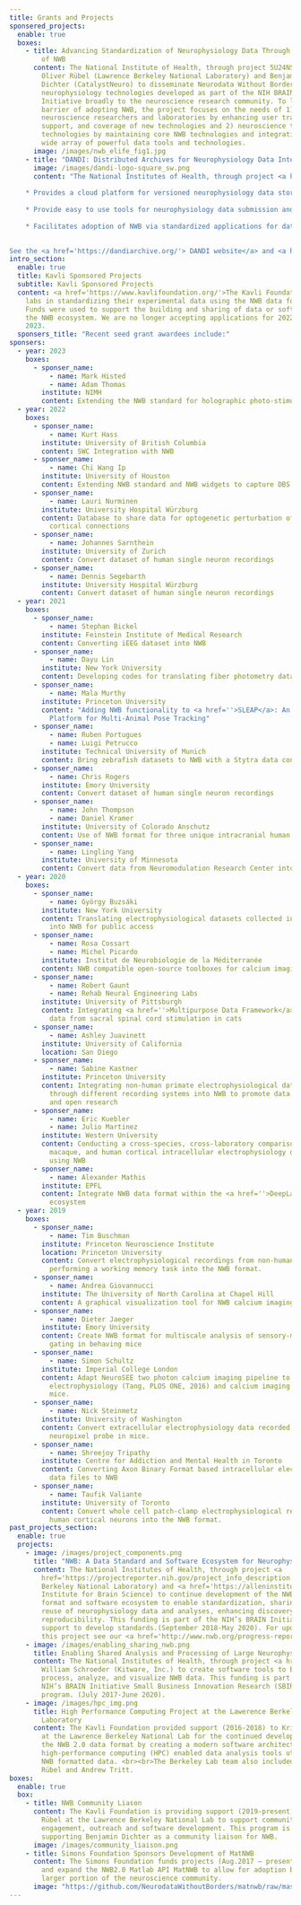 ```yaml
---
title: Grants and Projects
sponsered_projects:
  enable: true
  boxes:
    - title: Advancing Standardization of Neurophysiology Data Through Dissemination
        of NWB
      content: The National Institute of Health, through project 5U24NS120057, funded
        Oliver Rübel (Lawrence Berkeley National Laboratory) and Benjamin
        Dichter (CatalystNeuro) to disseminate Neurodata Without Borders (NWB)
        neurophysiology technologies developed as part of the NIH BRAIN
        Initiative broadly to the neuroscience research community. To lower the
        barrier of adopting NWB, the project focuses on the needs of 1)
        neuroscience researchers and laboratories by enhancing user training,
        support, and coverage of new technologies and 2) neuroscience tools and
        technologies by maintaining core NWB technologies and integrating with a
        wide array of powerful data tools and technologies.
      image: /images/nwb_elife_fig1.jpg
    - title: "DANDI: Distributed Archives for Neurophysiology Data Integration"
      image: /images/dandi-logo-square_sw.png
      content: "The National Institutes of Health, through project <a href='https://projectreporter.nih.gov/project_info_description.cfm?aid=9795271&icde=45848280&ddparam=&ddvalue=&ddsub=&cr=2&csb=default&cs=ASC&pball='>1R24MH117295</a>, funded <a href='https://satra.cogitatum.org/'>Satrajit Ghosh</a> (Massachusetts Institute of Technology) and Yaroslav Halchenko (<a href='http://centerforopenneuroscience.org/'>Center for Open Neuroscience</a>) to create the DANDI archive for neurophysiology Data.
      
    * Provides a cloud platform for versioned neurophysiology data storage for the purposes of collaboration, archiving, and preservation.
    
    * Provide easy to use tools for neurophysiology data submission and access in the archive
    
    * Facilitates adoption of NWB via standardized applications for data ingestion, visualization and processing.
    

See the <a href='https://dandiarchive.org/'> DANDI website</a> and <a href='https://github.com/dandi'>GitHub organization</a> for details. (August 2019-April 2029)."
intro_section:
  enable: true
  title: Kavli Sponsored Projects
  subtitle: Kavli Sponsored Projects
  content: <a href='https://www.kavlifoundation.org/'>The Kavli Foundation</a> has provided seed grants to aid
    labs in standardizing their experimental data using the NWB data format.
    Funds were used to support the building and sharing of data or software in
    the NWB ecosystem. We are no longer accepting applications for 2022 and
    2023.
  sponsers_title: "Recent seed grant awardees include:"
sponsers:
  - year: 2023
    boxes:
      - sponser_name:
          - name: Mark Histed
          - name: Adam Thomas
        institute: NIMH
        content: Extending the NWB standard for holographic photo-stimulation
  - year: 2022
    boxes:
      - sponser_name:
          - name: Kurt Hass
        institute: University of British Columbia
        content: SWC Integration with NWB
      - sponser_name:
          - name: Chi Wang Ip
        institute: University of Houston
        content: Extending NWB standard and NWB widgets to capture DBS datasets
      - sponser_name:
          - name: Lauri Nurminen
        institute: University Hospital Würzburg
        content: Database to share data for optogenetic perturbation of recurrent
          cortical connections
      - sponser_name:
          - name: Johannes Sarnthein
        institute: University of Zurich
        content: Convert dataset of human single neuron recordings
      - sponser_name:
          - name: Dennis Segebarth
        institute: University Hospital Würzburg
        content: Convert dataset of human single neuron recordings
  - year: 2021
    boxes:
      - sponser_name:
          - name: Stephan Bickel
        institute: Feinstein Institute of Medical Research
        content: Converting iEEG dataset into NWB
      - sponser_name:
          - name: Dayu Lin
        institute: New York University
        content: Developing codes for translating fiber photometry datasets into NWB
      - sponser_name:
          - name: Mala Murthy
        institute: Princeton University
        content: "Adding NWB functionality to <a href=''>SLEAP</a>: An Open Source
          Platform for Multi-Animal Pose Tracking"
      - sponser_name:
          - name: Ruben Portugues
          - name: Luigi Petrucco
        institute: Technical University of Munich
        content: Bring zebrafish datasets to NWB with a Stytra data converter
      - sponser_name:
          - name: Chris Rogers
        institute: Emory University
        content: Convert dataset of human single neuron recordings
      - sponser_name:
          - name: John Thompson
          - name: Daniel Kramer
        institute: University of Colorado Anschutz
        content: Use of NWB format for three unique intracranial human datasets
      - sponser_name:
          - name: Lingling Yang
        institute: University of Minnesota
        content: Convert data from Neuromodulation Research Center into NWB
  - year: 2020
    boxes:
      - sponser_name:
          - name: György Buzsáki
        institute: New York University
        content: Translating electrophysiological datasets collected in the Buzsáki Lab
          into NWB for public access
      - sponser_name:
          - name: Rosa Cossart
          - name: Michel Picardo
        institute: Institut de Neurobiologie de la Méditerranée
        content: NWB compatible open-source toolboxes for calcium imaging
      - sponser_name:
          - name: Robert Gaunt
          - name: Rehab Neural Engineering Labs
        institute: University of Pittsburgh
        content: Integrating <a href=''>Multipurpose Data Framework</a> with NWB using
          data from sacral spinal cord stimulation in cats
      - sponser_name:
          - name: Ashley Juavinett
        institute: University of California
        location: San Diego
      - sponser_name:
          - name: Sabine Kastner
        institute: Princeton University
        content: Integrating non-human primate electrophysiological data collected
          through different recording systems into NWB to promote data sharing
          and open research
      - sponser_name:
          - name: Eric Kuebler
          - name: Julio Martinez
        institute: Western University
        content: Conducting a cross-species, cross-laboratory comparison of mouse,
          macaque, and human cortical intracellular electrophysiology datasets
          using NWB
      - sponser_name:
          - name: Alexander Mathis
        institute: EPFL
        content: Integrate NWB data format within the <a href=''>DeepLabCut</a>
          ecosystem
  - year: 2019
    boxes:
      - sponser_name:
          - name: Tim Buschman
        institute: Princeton Neuroscience Institute
        location: Princeton University
        content: Convert electrophysiological recordings from non-human primates
          performing a working memory task into the NWB format.
      - sponser_name:
          - name: Andrea Giovannucci
        institute: The University of North Carolina at Chapel Hill
        content: A graphical visualization tool for NWB calcium imaging pipelines.
      - sponser_name:
          - name: Dieter Jaeger
        institute: Emory University
        content: Create NWB format for multiscale analysis of sensory-motor cortical
          gating in behaving mice
      - sponser_name:
          - name: Simon Schultz
        institute: Imperial College London
        content: Adapt NeuroSEE two photon calcium imaging pipeline to NWB, and convert
          electrophysiology (Tang, PLOS ONE, 2016) and calcium imaging data in
          mice.
      - sponser_name:
          - name: Nick Steinmetz
        institute: University of Washington
        content: Convert extracellular electrophysiology data recorded using a
          neuropixel probe in mice.
      - sponser_name:
          - name: Shreejoy Tripathy
        institute: Centre for Addiction and Mental Health in Toronto
        content: Converting Axon Binary Format based intracellular electrophysiology
          data files to NWB
      - sponser_name:
          - name: Taufik Valiante
        institute: University of Toronto
        content: Convert whole cell patch-clamp electrophysiological recordings from
          human cortical neurons into the NWB format.
past_projects_section:
  enable: true
  projects:
    - image: /images/project_components.png
      title: "NWB: A Data Standard and Software Ecosystem for Neurophysiology"
      content: The National Institutes of Health, through project <a
        href='https://projectreporter.nih.gov/project_info_description.cfm?aid=9582696&icde=44882289'>1R24MH116922</a>, funded <a href='https://dav.lbl.gov/~oruebel/'>Oliver Rübel</a> (Lawrence
        Berkeley National Laboratory) and <a href='https://alleninstitute.org/what-we-do/brain-science/about/team/staff-profiles/lydia-ng/'>Lydia Ng</a> (Allen
        Institute for Brain Science) to continue development of the NWB data
        format and software ecosystem to enable standardization, sharing, and
        reuse of neurophysiology data and analyses, enhancing discovery and
        reproducibility. This funding is part of the NIH’s BRAIN Initiative
        support to develop standards.(September 2018-May 2020). For updates on
        this project see our <a href='http://www.nwb.org/progress-reports/'>Progress Reports page</a>.
    - image: /images/enabling_sharing_nwb.png
      title: Enabling Shared Analysis and Processing of Large Neurophysiology Data
      content: The National Institutes of Health, through project <a href='https://projectreporter.nih.gov/project_info_description.cfm?aid=9795271&icde=45848280&ddparam=&ddvalue=&ddsub=&cr=2&csb=default&cs=ASC&pball='>1R44MH115731</a>, funded
        William Schroeder (Kitware, Inc.) to create software tools to browse,
        process, analyze, and visualize NWB data. This funding is part of the
        NIH’s BRAIN Initiative Small Business Innovation Research (SBIR) grant
        program. (July 2017-June 2020).
    - image: /images/hpc_img.png
      title: High Performance Computing Project at the Lawerence Berkeley National
        Laboratory
      content: The Kavli Foundation provided support (2016-2018) to Kristofer Bouchard
        at the Lawrence Berkeley National Lab for the continued development of
        the NWB 2.0 data format by creating a modern software architecture and
        high-performance computing (HPC) enabled data analysis tools utilizing
        NWB formatted data. <br><br>The Berkeley Lab team also included Oliver
        Rübel and Andrew Tritt.
boxes:
  enable: true
  box:
    - title: NWB Community Liason
      content: The Kavli Foundation is providing support (2019-present) to Oliver
        Rübel at the Lawrence Berkeley National Lab to support community
        engagement, outreach and software development. This program is currently
        supporting Benjamin Dichter as a community liaison for NWB.
      image: /images/community_liaison.png
    - title: Simons Foundation Sponsors Development of MatNWB
      content: The Simons Foundation funds projects (Aug.2017 – present) to develop
        and expand the NWB2.0 Matlab API MatNWB to allow for adoption by a
        larger portion of the neuroscience community.
      image: "https://github.com/NeurodataWithoutBorders/matnwb/raw/master/logo/logo_matnwb_small.png"
---
```

